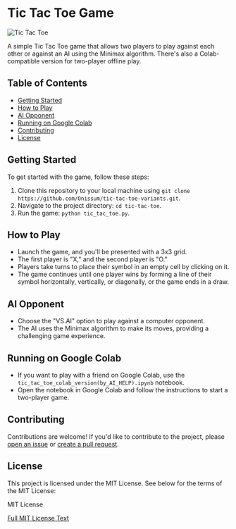 # Tic Tac Toe Game

![Tic Tac Toe](https://previews.dropbox.com/p/thumb/ACAq36siepDNoCk8Ejc0xGzLwBelQKeS6kn94bKJ-uhCIfgSUiK8Tf2vcnTMu8xzWh9vNFYqyf6UjHVdQw2UJMEqHsurrG3J_zQ71EXrp1lHYdfXy_pK5swSdkQVSBT-1wPCDeX4YA4UxQSDZtJD6ehseSl-NdTYolzFjz5aP73zA38qzlwah5YuOY3m7dgoAAaEP2AMsOMJupbTwlVOap_Dh8umleJHQ7oCUQMX_WQCgFHztkC48FWAe6yUX3DAi7F-zEsEkVwtp8P_kFzOK4QP6sPybo11EAyoFLC-aQyJ1_Rcj4f1_vty5jbApd0uh6Owfp5au0_jUauw02F87n24/p.png)

A simple Tic Tac Toe game that allows two players to play against each other or against an AI using the Minimax algorithm. There's also a Colab-compatible version for two-player offline play.

## Table of Contents

- [Getting Started](#getting-started)
- [How to Play](#how-to-play)
- [AI Opponent](#ai-opponent)
- [Running on Google Colab](#running-on-google-colab)
- [Contributing](#contributing)
- [License](#license)

## Getting Started

To get started with the game, follow these steps:

1. Clone this repository to your local machine using `git clone https://github.com/Onissum/tic-tac-toe-variants.git`.
2. Navigate to the project directory: `cd tic-tac-toe`.
3. Run the game: `python tic_tac_toe.py`.

## How to Play

- Launch the game, and you'll be presented with a 3x3 grid.
- The first player is "X," and the second player is "O."
- Players take turns to place their symbol in an empty cell by clicking on it.
- The game continues until one player wins by forming a line of their symbol horizontally, vertically, or diagonally, or the game ends in a draw.

## AI Opponent

- Choose the "VS.AI" option to play against a computer opponent.
- The AI uses the Minimax algorithm to make its moves, providing a challenging game experience.

## Running on Google Colab

- If you want to play with a friend on Google Colab, use the `tic_tac_toe_colab_version(by_AI_HELP).ipynb` notebook.
- Open the notebook in Google Colab and follow the instructions to start a two-player game.

## Contributing

Contributions are welcome! If you'd like to contribute to the project, please [open an issue](https://github.com/yourusername/tic-tac-toe/issues) or [create a pull request](https://github.com/yourusername/tic-tac-toe/pulls).

## License

This project is licensed under the MIT License. See below for the terms of the MIT License:

MIT License

[Full MIT License Text](https://opensource.org/licenses/MIT)
